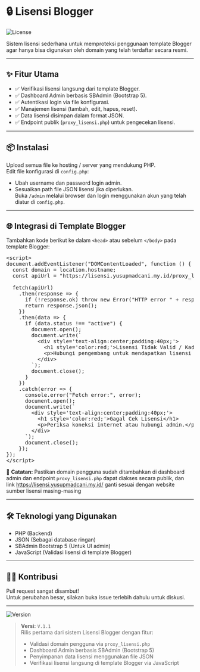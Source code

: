 # 🔒 Lisensi Blogger

![License](https://img.shields.io/badge/license-MIT-blue.svg)

Sistem lisensi sederhana untuk memproteksi penggunaan template Blogger agar hanya bisa digunakan oleh domain yang telah terdaftar secara resmi.

---

## ✨ Fitur Utama

- ✅ Verifikasi lisensi langsung dari template Blogger.
- ✅ Dashboard Admin berbasis SBAdmin (Bootstrap 5).
- ✅ Autentikasi login via file konfigurasi.
- ✅ Manajemen lisensi (tambah, edit, hapus, reset).
- ✅ Data lisensi disimpan dalam format JSON.
- ✅ Endpoint publik (`proxy_lisensi.php`) untuk pengecekan lisensi.

---

## 📦 Instalasi

Upload semua file ke hosting / server yang mendukung PHP.  
Edit file konfigurasi di `config.php`:
- Ubah username dan password login admin.
- Sesuaikan path file JSON lisensi jika diperlukan.  
Buka `/admin` melalui browser dan login menggunakan akun yang telah diatur di `config.php`.

---

## 🌐 Integrasi di Template Blogger

Tambahkan kode berikut ke dalam `<head>` atau sebelum `</body>` pada template Blogger:

<pre>
&lt;script&gt;
document.addEventListener("DOMContentLoaded", function () {
  const domain = location.hostname;
  const apiUrl = "https://lisensi.yusupmadcani.my.id/proxy_lisensi.php?domain=" + domain;

  fetch(apiUrl)
    .then(response =&gt; {
      if (!response.ok) throw new Error("HTTP error " + response.status);
      return response.json();
    })
    .then(data =&gt; {
      if (data.status !== "active") {
        document.open();
        document.write(`
          &lt;div style='text-align:center;padding:40px;'&gt;
            &lt;h1 style='color:red;'&gt;Lisensi Tidak Valid / Kadaluarsa&lt;/h1&gt;
            &lt;p&gt;Hubungi pengembang untuk mendapatkan lisensi resmi.&lt;/p&gt;
          &lt;/div&gt;
        `);
        document.close();
      }
    })
    .catch(error =&gt; {
      console.error("Fetch error:", error);
      document.open();
      document.write(`
        &lt;div style='text-align:center;padding:40px;'&gt;
          &lt;h1 style='color:red;'&gt;Gagal Cek Lisensi&lt;/h1&gt;
          &lt;p&gt;Periksa koneksi internet atau hubungi admin.&lt;/p&gt;
        &lt;/div&gt;
      `);
      document.close();
    });
});
&lt;/script&gt;
</pre>

📌 **Catatan:** Pastikan domain pengguna sudah ditambahkan di dashboard admin dan endpoint `proxy_lisensi.php` dapat diakses secara publik, dan link https://lisensi.yusupmadcani.my.id/ ganti sesuai dengan website sumber lisensi masing-masing


---

## 🛠 Teknologi yang Digunakan

- PHP (Backend)  
- JSON (Sebagai database ringan)  
- SBAdmin Bootstrap 5 (Untuk UI admin)  
- JavaScript (Validasi lisensi di template Blogger)

---

## 👨‍💻 Kontribusi

Pull request sangat disambut!  
Untuk perubahan besar, silakan buka issue terlebih dahulu untuk diskusi.

---
![Version](https://img.shields.io/badge/version-v1.1-blue)

> **Versi:** `V.1.1`  
> Rilis pertama dari sistem Lisensi Blogger dengan fitur:
> - Validasi domain pengguna via `proxy_lisensi.php`
> - Dashboard Admin berbasis SBAdmin (Bootstrap 5)
> - Penyimpanan data lisensi menggunakan file JSON
> - Verifikasi lisensi langsung di template Blogger via JavaScript



